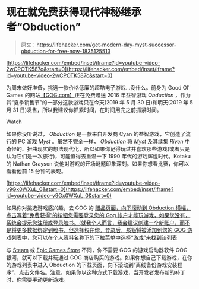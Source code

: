 # 现在就免费获得现代神秘继承者“Obduction”

> 原文：<https://lifehacker.com/get-modern-day-myst-successor-obduction-for-free-now-1835125513>

 [https://lifehacker.com/embed/inset/iframe?id=youtube-video-2wCPOTK587o&start=0](https://lifehacker.com/embed/inset/iframe?id=youtube-video-2wCPOTK587o&start=0) 

为周末做好准备，挑选一款价格低廉的超酷电子游戏...没什么。前身为 Good Ol' Games 的网站[【GOG.com】](https://www.gog.com/)正在免费赠送 2016 年益智游戏 *Obduction* ，作为其“夏季销售节”的一部分这款游戏只在今天(2019 年 5 月 30 日)和明天(2019 年 5 月 31 日)发售，所以我建议你抓紧时间，在时间用完之前抓紧时间。

Watch

如果你没听说过， *Obduction* 是一款来自开发商 Cyan 的益智游戏，它创造了流行的 PC 游戏 *Myst* 。虽然不完全一样， *Obduction* 将 *Myst* 及其续集 *Riven* 中奇怪的、扭曲现实的想法现代化，所以如果你记得玩过并喜欢那些游戏(或者只是认为它们是一次旅行)，可能值得去重温一下 1990 年代的游戏辉煌时代。Kotaku 的 Nathan Grayson 说他对游戏的开场谜题印象深刻。如果你想看比赛，你可以看看他前 15 分钟的表现。

 [https://lifehacker.com/embed/inset/iframe?id=youtube-video-v9Gx0WXuL_0&start=0](https://lifehacker.com/embed/inset/iframe?id=youtube-video-v9Gx0WXuL_0&start=0) 

如果你对挑选游戏感兴趣，去 GOG 的 [赠品页面，向下滚动到 Obduction 横幅，点击写着“免费获得”的按钮您需要登录您的 Gog 帐户才能玩游戏，如果您没有，系统会提示您注册或登录脸书。(就我个人而言，我会建议创建一个新账户，而不是将更多数据绑定到脸书，但选择权在你。登录后，*按钮*将被添加到您的 GOG 游戏列表中，您可以在个人资料名称下的下拉菜单中选择“游戏”来找到该列表](https://www.gog.com/#giveaway) 

与 [Steam](https://lifehacker.com/how-to-use-valves-new-steam-chat-app-1834954691) 或 [Epic Games Store](https://lifehacker.com/the-best-deals-in-the-epic-games-stores-month-long-mega-1834815304) 不同，你不需要 GOG 的游戏启动器软件 GOG 银河，就可以下载并玩通过 GOG 商店购买的游戏。如果你想自己下载游戏，在你的游戏列表中进入 Obduction 的下载页面，向下滚动到“离线备份游戏安装程序”，点击文件名。注意，如果你以这种方式下载游戏，当开发者发布新的补丁时，你需要手动更新游戏。